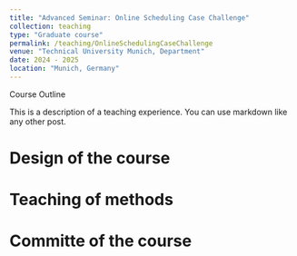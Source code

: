 ```yaml
---
title: "Advanced Seminar: Online Scheduling Case Challenge"
collection: teaching
type: "Graduate course"
permalink: /teaching/OnlineSchedulingCaseChallenge
venue: "Technical University Munich, Department"
date: 2024 - 2025 
location: "Munich, Germany"
---
```


Course Outline


This is a description of a teaching experience. You can use markdown like any other post.

Design of the course
======

Teaching of methods
======

Committe of the course
======